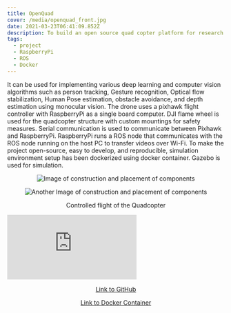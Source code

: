 ```yaml
---
title: OpenQuad
cover: /media/openquad_front.jpg
date: 2021-03-23T06:41:09.852Z
description: To build an open source quad copter platform for research work.
tags:
  - project
  - RaspberryPi
  - ROS
  - Docker
---
```

It can be used for implementing various deep learning and computer vision algorithms such as person tracking, Gesture recognition, Optical flow stabilization, Human Pose estimation, obstacle avoidance, and depth estimation using monocular vision. The drone uses a pixhawk flight controller with RaspberryPi as a single board computer. DJI flame wheel is used for the quadcopter structure with custom mountings for safety measures.
Serial communication is used to communicate between Pixhawk and RaspberryPi. RaspberryPi runs a ROS node that communicates with the ROS node running on the host PC to transfer videos over Wi-Fi. To make the project open-source, easy to develop, and reproducible, simulation environment setup has been dockerized using docker container. Gazebo is used for simulation.

<center> 

![Image of construction and placement of components](/media/openquad_1.jpg "Construction and placement of components")

![Another Image of construction and placement of components](/media/openquad_2.jpg "Construction and placement of components")

</center>

<p style="text-align: center;"> Controlled flight of the Quadcopter </p>

<Embed
  src="https://www.youtube.com/embed/j4qfZbA911A"
/>

<center>
<a href="https://github.com/OpenQuad-RMI/openquad">Link to GitHub</a>

<a href="https://hub.docker.com/r/openquad/openquadimage">Link to Docker Container</a>

</center>